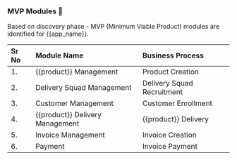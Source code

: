 ### MVP Modules 🌱 <!-- {docsify-ignore} -->

Based on discovery phase - MVP (Minimum Viable Product) modules are identified for {{app_name}}.

|Sr No|Module Name|Business Process|
|:--|:--|:--|
|1.|{{product}} Management|Product Creation|
|2.|Delivery Squad Management|Delivery Squad Recruitment|
|3.|Customer Management|Customer Enrollment|
|4.|{{product}} Delivery Management|{{product}} Delivery|
|5.|Invoice Management|Invoice Creation|
|6.|Payment|Invoice Payment|